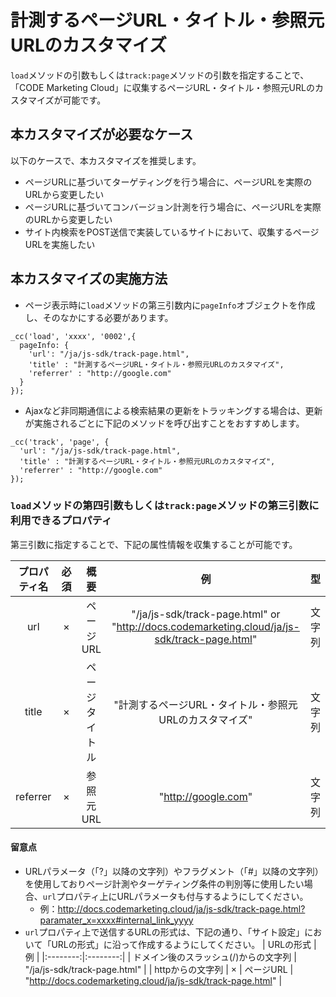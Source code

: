 # 計測するページURL・タイトル・参照元URLのカスタマイズ

``load``メソッドの引数もしくは``track:page``メソッドの引数を指定することで、「CODE Marketing Cloud」に収集するページURL・タイトル・参照元URLのカスタマイズが可能です。

## 本カスタマイズが必要なケース

以下のケースで、本カスタマイズを推奨します。

- ページURLに基づいてターゲティングを行う場合に、ページURLを実際のURLから変更したい
- ページURLに基づいてコンバージョン計測を行う場合に、ページURLを実際のURLから変更したい
- サイト内検索をPOST送信で実装しているサイトにおいて、収集するページURLを実施したい

## 本カスタマイズの実施方法

- ページ表示時に``load``メソッドの第三引数内に``pageInfo``オブジェクトを作成し、そのなかにする必要があります。
```
_cc('load', 'xxxx', '0002',{
  pageInfo: {
    'url': "/ja/js-sdk/track-page.html",
    'title' : "計測するページURL・タイトル・参照元URLのカスタマイズ",
    'referrer' : "http://google.com"
  }
});
```

- Ajaxなど非同期通信による検索結果の更新をトラッキングする場合は、更新が実施されるごとに下記のメソッドを呼び出すことをおすすめします。
```
_cc('track', 'page', {
  'url': "/ja/js-sdk/track-page.html",
  'title' : "計測するページURL・タイトル・参照元URLのカスタマイズ",
  'referrer' : "http://google.com"
});
```

### ``load``メソッドの第四引数もしくは``track:page``メソッドの第三引数に利用できるプロパティ

第三引数に指定することで、下記の属性情報を収集することが可能です。

| プロパティ名 | 必須 | 概要 | 例 | 型 |
|:--------:|:--------:|:--------:|:--------:|:--------:|
| url | × | ページURL | "/ja/js-sdk/track-page.html" or "http://docs.codemarketing.cloud/ja/js-sdk/track-page.html" | 文字列 |
| title | × | ページタイトル | "計測するページURL・タイトル・参照元URLのカスタマイズ" | 文字列 |
| referrer | × | 参照元URL | "http://google.com" | 文字列 |

#### 留意点

- URLパラメータ（「?」以降の文字列）やフラグメント（「#」以降の文字列）を使用しておりページ計測やターゲティング条件の判別等に使用したい場合、``url``プロパティ上にURLパラメータも付与するようにしてください。
  - 例：http://docs.codemarketing.cloud/ja/js-sdk/track-page.html?paramater_x=xxxx#internal_link_yyyy
- ``url``プロパティ上で送信するURLの形式は、下記の通り、「サイト設定」において「URLの形式」に沿って作成するようにしてください。
| URLの形式 | 例 |
|:--------:|:--------:|
| ドメイン後のスラッシュ(/)からの文字列 | "/ja/js-sdk/track-page.html" |
| httpからの文字列 | × | ページURL | "http://docs.codemarketing.cloud/ja/js-sdk/track-page.html" |
